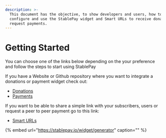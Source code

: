 ```yaml
---
description: >-
  This document has the objective, to show developers and users, how to
  configure and use the StablePay widget and Smart URLs to receive donations or
  request payments.
---
```


# Getting Started

You can choose one of the links below depending on the your preference and follow the steps to start using StablePay

If you have a Website or Github repository where you want to integrate a donations or payment widget check out:

* [Donations](https://stablepay.gitbook.io/stablepay/getting-started/donations)
* [Payments](https://stablepay.gitbook.io/stablepay/getting-started/payments)

If you want to be able to share a simple link with your subscribers, users or request a peer to peer payment go to this link:

* [Smart URLs](https://stablepay.gitbook.io/stablepay/getting-started/smart-urls)

{% embed url="https://stablepay.io/widget/generator" caption="" %}

